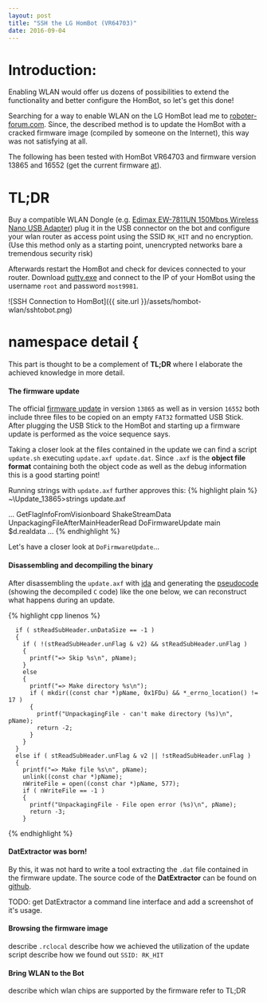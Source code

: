 ```yaml
---
layout: post
title: "SSH the LG HomBot (VR64703)"
date: 2016-09-04
---
```


# Introduction:

Enabling WLAN would offer us dozens of possibilities to extend the functionality and better configure the HomBot, so let\'s get this done!

Searching for a way to enable WLAN on the LG HomBot lead me to 
[roboter-forum.com][roboterforumthread]. Since, the described method is to update the HomBot with
a cracked firmware image (compiled by someone on the Internet), this way was not satisfying at all.

The following has been tested with HomBot VR64703 and firmware version 13865 and 16552 (get the current firmware [at][hombotfirmware]).



# TL;DR

Buy a compatible WLAN Dongle (e.g. [Edimax EW-7811UN 150Mbps Wireless Nano USB Adapter][edimax]) plug it in the USB connector on the bot and
configure your wlan router as access point using the SSID `RK_HIT` and no encryption. (Use this method only as a starting point, unencrypted
networks bare a tremendous security risk)

Afterwards restart the HomBot and check for devices connected to your router. Download [putty.exe][puttydownload] and connect to the IP of your HomBot using
the username `root` and password `most9981`.


![SSH Connection to HomBot]({{ site.url }}/assets/hombot-wlan/sshtobot.png)

# namespace detail {

This part is thought to be a complement of **TL;DR** where I elaborate the achieved knowledge in more detail. 

#### The firmware update

The official [firmware update][hombotfirmware] in version `13865` as well as in version `16552` both include three files to be copied on an empty `FAT32` formatted
USB Stick. After plugging the USB Stick to the HomBot and starting up a firmware update is performed as the voice sequence says.

Taking a closer look at the files contained in the update we can find a script `update.sh` executing `update.axf update.dat`. Since `.axf` is the **object file format** containing both the object code as well as the debug information this is a good starting point!

Running strings with `update.axf` further approves this:
{% highlight plain %}
~\Update_13865>strings update.axf

...
GetFlagInfoFromVisionboard
ShakeStreamData
UnpackagingFileAfterMainHeaderRead
DoFirmwareUpdate
main
$d.realdata
...
{% endhighlight %}

Let\'s have a closer look at `DoFirmwareUpdate`\.\.\.

#### Disassembling and decompiling the binary

After disassembling the `update.axf` with [ida][hexrayida] and generating the [pseudocode][hexraydecompile] (showing the decompiled `C` code)
like the one below, we can reconstruct what happens during an update.

{% highlight cpp linenos %}

      if ( stReadSubHeader.unDataSize == -1 )
      {
        if ( !(stReadSubHeader.unFlag & v2) && stReadSubHeader.unFlag )
        {
          printf("=> Skip %s\n", pName);
        }
        else
        {
          printf("=> Make directory %s\n");
          if ( mkdir((const char *)pName, 0x1FDu) && *_errno_location() != 17 )
          {
            printf("UnpackagingFile - can't make directory (%s)\n", pName);
            return -2;
          }
        }
      }
      else if ( stReadSubHeader.unFlag & v2 || !stReadSubHeader.unFlag )
      {
        printf("=> Make file %s\n", pName);
        unlink((const char *)pName);
        nWriteFile = open((const char *)pName, 577);
        if ( nWriteFile == -1 )
        {
          printf("UnpackagingFile - File open error (%s)\n", pName);
          return -3;
        }
{% endhighlight %}


#### DatExtractor was born!

By this, it was not hard to write a tool extracting the `.dat` file contained in the firmware update.
The source code of the **DatExtractor** can be found on [github][datextractorrepo].

TODO: get DatExtractor a command line interface and add a screenshot of it\'s usage.

#### Browsing the firmware image

describe `.rclocal`
describe how we achieved the utilization of the update script
describe how we found out `SSID: RK_HIT`

#### Bring WLAN to the Bot

describe which wlan chips are supported by the firmware
refer to TL;DR


[roboterforumthread]: http://www.roboter-forum.com/showthread.php?10009-LG-Hombot-3-0-WLAN-Steuerung-per-Weboberfl%E4che
[edimax]: https://www.amazon.de/gp/product/B003MTTJOY/ref=oh_aui_detailpage_o00_s00?ie=UTF8&psc=1
[hombotfirmware]: http://www.lg.com/at/service/software-firmware?keyword=&superCateId=CT20086025&categoryId=CT20086032&modelNum=VR64703LVMB
[puttydownload]: http://www.chiark.greenend.org.uk/~sgtatham/putty/download.html
[datextractorrepo]: https://github.com/pocketbroadcast/hombot-tools
[hombotopensource]: http://opensource.lge.com/osSch/list?types=NAME&search=VR64703
[hexrayida]: https://www.hex-rays.com/products/ida/
[hexraydecompile]: https://www.hex-rays.com/products/decompiler/manual/interactive.shtml
